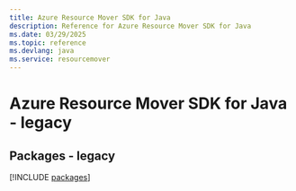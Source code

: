```yaml
---
title: Azure Resource Mover SDK for Java
description: Reference for Azure Resource Mover SDK for Java
ms.date: 03/29/2025
ms.topic: reference
ms.devlang: java
ms.service: resourcemover
---
```

# Azure Resource Mover SDK for Java - legacy
## Packages - legacy
[!INCLUDE [packages](resource-mover-index.md)]